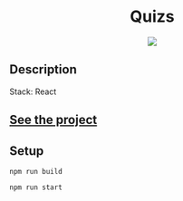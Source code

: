 <h1 align="center">Quizs</h1>
<p align="center">
  <img src="https://img.shields.io/badge/made%20by-opv1-blue.svg">
</p>

## Description

Stack: React

## [See the project](https://opv1.github.io/quizs/)

## Setup

```
npm run build
```

```
npm run start
```
